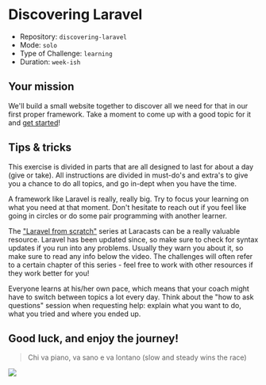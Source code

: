 # Discovering Laravel

- Repository: `discovering-laravel`
- Mode: `solo`
- Type of Challenge: `learning`
- Duration: `week-ish`

## Your mission

We'll build a small website together to discover all we need for that in our first proper framework.
Take a moment to come up with a good topic for it and [get started](1.Hello-world.md)!

## Tips & tricks

This exercise is divided in parts that are all designed to last for about a day (give or take).
All instructions are divided in must-do's and extra's to give you a chance to do all topics, and go in-dept when you have the time.

A framework like Laravel is really, really big. Try to focus your learning on what you need at that moment. 
Don't hesitate to reach out if you feel like going in circles or do some pair programming with another learner.

The ["Laravel from scratch"](https://laracasts.com/series/laravel-8-from-scratch) series at Laracasts can be a really valuable resource.
Laravel has been updated since, so make sure to check for syntax updates if you run into any problems. Usually they warn you about it, so make sure to read any info below the video.
The challenges will often refer to a certain chapter of this series - feel free to work with other resources if they work better for you!

Everyone learns at his/her own pace, which means that your coach might have to switch between topics a lot every day.
Think about the "how to ask questions" session when requesting help: explain what you want to do, what you tried and where you ended up.

## Good luck, and enjoy the journey!

> Chi va piano, va sano e va lontano (slow and steady wins the race)

![](https://media.giphy.com/media/xZd3eSRgvtRN6/giphy.gif)
